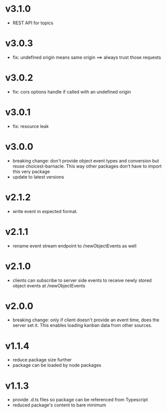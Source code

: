 # v3.1.0
- REST API for topics

# v3.0.3
- fix: undefined origin means same origin ==> always trust those requests

# v3.0.2
- fix: cors options handle if called with an undefined origin

# v3.0.1
- fix: resource leak

# v3.0.0
- breaking change: don't provide object event types and conversion but reuse choicest-barnacle. This way other packages don't have to import this very package
- update to latest versions

# v2.1.2
- write event in expected format.

# v2.1.1
- rename event stream endpoint to /newObjectEvents as well

# v2.1.0
- clients can subscribe to server side events to receive newly stored object events at /newObjectEvents

# v2.0.0
- breaking change: only if client doesn't provide an event time, does the server set it. This enables loading kanban data from other sources.

# v1.1.4
- reduce package size further
- package can be loaded by node packages

# v1.1.3
- provide .d.ts files so package can be referenced from Typescript
- reduced package's content to bare minimum